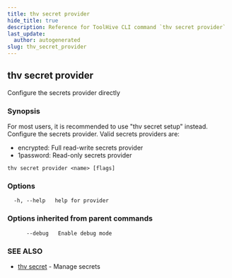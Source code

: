 ```yaml
---
title: thv secret provider
hide_title: true
description: Reference for ToolHive CLI command `thv secret provider`
last_update:
  author: autogenerated
slug: thv_secret_provider
---
```


## thv secret provider

Configure the secrets provider directly

### Synopsis

For most users, it is recommended to use "thv secret setup" instead.
Configure the secrets provider.
Valid secrets providers are:
  - encrypted: Full read-write secrets provider
  - 1password: Read-only secrets provider

```
thv secret provider <name> [flags]
```

### Options

```
  -h, --help   help for provider
```

### Options inherited from parent commands

```
      --debug   Enable debug mode
```

### SEE ALSO

* [thv secret](thv_secret.md)	 - Manage secrets

